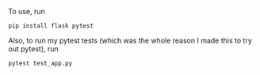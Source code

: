 To use, run
```
pip install flask pytest
```
Also, to run my pytest tests (which was the whole reason I made this to try out pytest), run
```
pytest test_app.py
```
